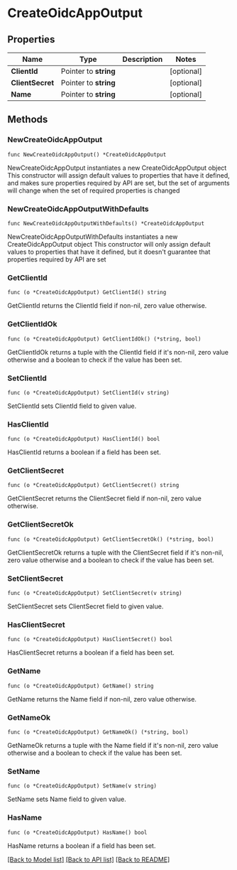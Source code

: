 # CreateOidcAppOutput

## Properties

Name | Type | Description | Notes
------------ | ------------- | ------------- | -------------
**ClientId** | Pointer to **string** |  | [optional] 
**ClientSecret** | Pointer to **string** |  | [optional] 
**Name** | Pointer to **string** |  | [optional] 

## Methods

### NewCreateOidcAppOutput

`func NewCreateOidcAppOutput() *CreateOidcAppOutput`

NewCreateOidcAppOutput instantiates a new CreateOidcAppOutput object
This constructor will assign default values to properties that have it defined,
and makes sure properties required by API are set, but the set of arguments
will change when the set of required properties is changed

### NewCreateOidcAppOutputWithDefaults

`func NewCreateOidcAppOutputWithDefaults() *CreateOidcAppOutput`

NewCreateOidcAppOutputWithDefaults instantiates a new CreateOidcAppOutput object
This constructor will only assign default values to properties that have it defined,
but it doesn't guarantee that properties required by API are set

### GetClientId

`func (o *CreateOidcAppOutput) GetClientId() string`

GetClientId returns the ClientId field if non-nil, zero value otherwise.

### GetClientIdOk

`func (o *CreateOidcAppOutput) GetClientIdOk() (*string, bool)`

GetClientIdOk returns a tuple with the ClientId field if it's non-nil, zero value otherwise
and a boolean to check if the value has been set.

### SetClientId

`func (o *CreateOidcAppOutput) SetClientId(v string)`

SetClientId sets ClientId field to given value.

### HasClientId

`func (o *CreateOidcAppOutput) HasClientId() bool`

HasClientId returns a boolean if a field has been set.

### GetClientSecret

`func (o *CreateOidcAppOutput) GetClientSecret() string`

GetClientSecret returns the ClientSecret field if non-nil, zero value otherwise.

### GetClientSecretOk

`func (o *CreateOidcAppOutput) GetClientSecretOk() (*string, bool)`

GetClientSecretOk returns a tuple with the ClientSecret field if it's non-nil, zero value otherwise
and a boolean to check if the value has been set.

### SetClientSecret

`func (o *CreateOidcAppOutput) SetClientSecret(v string)`

SetClientSecret sets ClientSecret field to given value.

### HasClientSecret

`func (o *CreateOidcAppOutput) HasClientSecret() bool`

HasClientSecret returns a boolean if a field has been set.

### GetName

`func (o *CreateOidcAppOutput) GetName() string`

GetName returns the Name field if non-nil, zero value otherwise.

### GetNameOk

`func (o *CreateOidcAppOutput) GetNameOk() (*string, bool)`

GetNameOk returns a tuple with the Name field if it's non-nil, zero value otherwise
and a boolean to check if the value has been set.

### SetName

`func (o *CreateOidcAppOutput) SetName(v string)`

SetName sets Name field to given value.

### HasName

`func (o *CreateOidcAppOutput) HasName() bool`

HasName returns a boolean if a field has been set.


[[Back to Model list]](../README.md#documentation-for-models) [[Back to API list]](../README.md#documentation-for-api-endpoints) [[Back to README]](../README.md)


